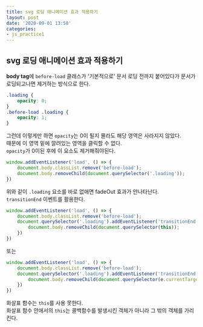 ```yaml
---
title: svg 로딩 애니메이션 효과 적용하기
layout: post
date: '2020-09-01 13:50'
categories:
- js_practice1
---
```


## svg 로딩 애니메이션 효과 적용하기

**body tag**에 `before-load` 클래스가 '기본적으로' 문서 로딩 전까지 붙어있다가 문서가 로딩되고나면 제거하는 방식으로 한다.

```css
.loading {
    opacity: 0;
}
.before-load .loading {
    opacity: 1;
}
```

그런데 이렇게만 하면 `opacity`는 0이 될지 몰라도 해당 영역은 사라지지 않았다.  
때문에 이 영역 밑에 깔려있는 영역을 클릭할 수 없다.  
`opacity`가 0이된 후에 이 요소도 제거해줘야된다.

```javascript
window.addEventListener('load', () => {
    document.body.classList.remove('before-load');
    document.body.removeChild(document.querySelector('.loading'));
})
```

위와 같이 `.loading` 요소를 바로 없애면 fadeOut 효과가 안나타난다.  
`transitionEnd` 이벤트를 활용한다.

```javascript
window.addEventListener('load', () => {
    document.body.classList.remove('before-load');
    document.querySelector('.loading').addEventListener('transitionEnd', function (e) {
        document.body.removeChild(document.querySelector(this));    
    })
})
```

또는

```javascript
window.addEventListener('load', () => {
    document.body.classList.remove('before-load');
    document.querySelector('.loading').addEventListener('transitionEnd', (e) => {
        document.body.removeChild(document.querySelector(e.currentTarget));    
    })
})
```

화살표 함수는 `this`를 사용 못한다.  
화살표 함수 안에서의 `this`는 콜백함수를 발생시킨 객체가 아니라 그 밖의 객체를 가리킨다.


